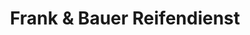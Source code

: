 ---
title: "Frank & Bauer Reifendienst"
url: /darmstadt/frank-und-bauer-reifendienst/
shop: Reifen
---